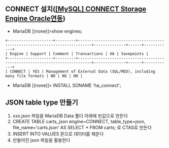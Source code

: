 ## CONNECT 설치([[MySQL] CONNECT Storage Engine Oracle연동](https://cirius.tistory.com/1609))

- MariaDB [(none)]>show engines;  
~~~
+--------------------+---------+----------------------------------------------------------------------------+--------------+------+------------+ 
| Engine | Support | Comment | Transactions | XA | Savepoints | 
+--------------------+---------+----------------------------------------------------------------------------+--------------+------+------------+ 
| CONNECT | YES | Management of External Data (SQL/MED), including many file formats | NO | NO | NO |
~~~
- MariaDB [(none)]> INSTALL SONAME 'ha_connect';

## JSON table type 만들기
  1. xxx.json 파일을 MariaDB Data 폴더 아래에 빈값으로 만든다
  2. CREATE TABLE carts_json engine=CONNECT, table_type=json, file_name='carts.json' AS SELECT * FROM carts; 로 CTAS로 만든다
  3. INSERT INTO VALUES 문으로 데이터를 채운다
  4. 만들어진 json 파일을 활용한다

